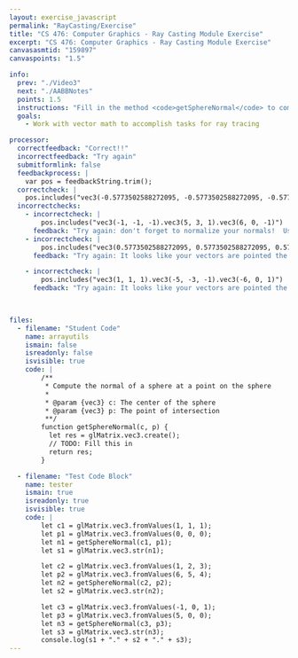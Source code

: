 ```yaml
---
layout: exercise_javascript
permalink: "RayCasting/Exercise"
title: "CS 476: Computer Graphics - Ray Casting Module Exercise"
excerpt: "CS 476: Computer Graphics - Ray Casting Module Exercise"
canvasasmtid: "159897"
canvaspoints: "1.5"

info:
  prev: "./Video3"
  next: "./AABBNotes"
  points: 1.5
  instructions: "Fill in the method <code>getSphereNormal</code> to compute the normal at a point of intersection on the sphere.  Note that we're going back into Javascript/glmatrix library mode for a moment, but that this stuff is much simpler with the built-in functions in GLSL."
  goals:
    - Work with vector math to accomplish tasks for ray tracing

processor:  
  correctfeedback: "Correct!!" 
  incorrectfeedback: "Try again"
  submitformlink: false
  feedbackprocess: | 
    var pos = feedbackString.trim();
  correctcheck: |
    pos.includes("vec3(-0.5773502588272095, -0.5773502588272095, -0.5773502588272095).vec3(0.8451542258262634, 0.5070925354957581, 0.16903084516525269).vec3(0.986393928527832, 0, -0.16439898312091827)")
  incorrectchecks:
    - incorrectcheck: |
        pos.includes("vec3(-1, -1, -1).vec3(5, 3, 1).vec3(6, 0, -1)")
      feedback: "Try again: don't forget to normalize your normals!  Use the <code>normalize</code> or <code>length</code> functions in glMatrix"   
    - incorrectcheck: |
        pos.includes("vec3(0.5773502588272095, 0.5773502588272095, 0.5773502588272095).vec3(-0.8451542258262634, -0.5070925354957581, -0.16903084516525269).vec3(-0.986393928527832, 0, 0.16439898312091827)")
      feedback: "Try again: It looks like your vectors are pointed the wrong way"   

    - incorrectcheck: |
        pos.includes("vec3(1, 1, 1).vec3(-5, -3, -1).vec3(-6, 0, 1)")
      feedback: "Try again: It looks like your vectors are pointed the wrong way, and you also need to normalize them"
      


files:
  - filename: "Student Code"
    name: arrayutils
    ismain: false
    isreadonly: false
    isvisible: true
    code: |
        /**
         * Compute the normal of a sphere at a point on the sphere
         * 
         * @param {vec3} c: The center of the sphere
         * @param {vec3} p: The point of intersection
         **/
        function getSphereNormal(c, p) {
          let res = glMatrix.vec3.create();
          // TODO: Fill this in
          return res;
        }

  - filename: "Test Code Block"
    name: tester
    ismain: true
    isreadonly: true
    isvisible: true
    code: | 
        let c1 = glMatrix.vec3.fromValues(1, 1, 1);
        let p1 = glMatrix.vec3.fromValues(0, 0, 0);
        let n1 = getSphereNormal(c1, p1);
        let s1 = glMatrix.vec3.str(n1);

        let c2 = glMatrix.vec3.fromValues(1, 2, 3);
        let p2 = glMatrix.vec3.fromValues(6, 5, 4);
        let n2 = getSphereNormal(c2, p2);
        let s2 = glMatrix.vec3.str(n2);

        let c3 = glMatrix.vec3.fromValues(-1, 0, 1);
        let p3 = glMatrix.vec3.fromValues(5, 0, 0);
        let n3 = getSphereNormal(c3, p3);
        let s3 = glMatrix.vec3.str(n3);
        console.log(s1 + "." + s2 + "." + s3);
---
```

